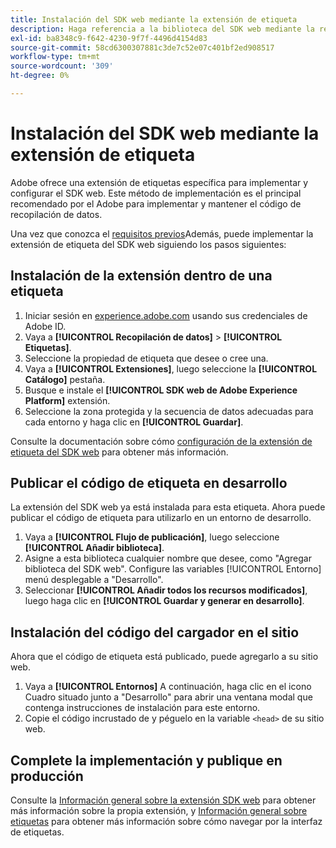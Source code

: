 ```yaml
---
title: Instalación del SDK web mediante la extensión de etiqueta
description: Haga referencia a la biblioteca del SDK web mediante la recopilación de datos de Adobe Experience Cloud.
exl-id: ba8348c9-f642-4230-9f7f-4496d4154d83
source-git-commit: 58cd6300307881c3de7c52e07c401bf2ed908517
workflow-type: tm+mt
source-wordcount: '309'
ht-degree: 0%

---
```


# Instalación del SDK web mediante la extensión de etiqueta

Adobe ofrece una extensión de etiquetas específica para implementar y configurar el SDK web. Este método de implementación es el principal recomendado por el Adobe para implementar y mantener el código de recopilación de datos.

Una vez que conozca el [requisitos previos](overview.md)Además, puede implementar la extensión de etiqueta del SDK web siguiendo los pasos siguientes:

## Instalación de la extensión dentro de una etiqueta

1. Iniciar sesión en [experience.adobe.com](https://experience.adobe.com) usando sus credenciales de Adobe ID.
1. Vaya a **[!UICONTROL Recopilación de datos]** > **[!UICONTROL Etiquetas]**.
1. Seleccione la propiedad de etiqueta que desee o cree una.
1. Vaya a **[!UICONTROL Extensiones]**, luego seleccione la **[!UICONTROL Catálogo]** pestaña.
1. Busque e instale el **[!UICONTROL SDK web de Adobe Experience Platform]** extensión.
1. Seleccione la zona protegida y la secuencia de datos adecuadas para cada entorno y haga clic en **[!UICONTROL Guardar]**.

Consulte la documentación sobre cómo [configuración de la extensión de etiqueta del SDK web](../../tags/extensions/client/web-sdk/web-sdk-extension-configuration.md) para obtener más información.

## Publicar el código de etiqueta en desarrollo

La extensión del SDK web ya está instalada para esta etiqueta. Ahora puede publicar el código de etiqueta para utilizarlo en un entorno de desarrollo.

1. Vaya a **[!UICONTROL Flujo de publicación]**, luego seleccione **[!UICONTROL Añadir biblioteca]**.
1. Asigne a esta biblioteca cualquier nombre que desee, como &quot;Agregar biblioteca del SDK web&quot;. Configure las variables [!UICONTROL Entorno] menú desplegable a &quot;Desarrollo&quot;.
1. Seleccionar **[!UICONTROL Añadir todos los recursos modificados]**, luego haga clic en **[!UICONTROL Guardar y generar en desarrollo]**.

## Instalación del código del cargador en el sitio

Ahora que el código de etiqueta está publicado, puede agregarlo a su sitio web.

1. Vaya a **[!UICONTROL Entornos]** A continuación, haga clic en el icono Cuadro situado junto a &quot;Desarrollo&quot; para abrir una ventana modal que contenga instrucciones de instalación para este entorno.
1. Copie el código incrustado de y péguelo en la variable `<head>` de su sitio web.

## Complete la implementación y publique en producción

Consulte la [Información general sobre la extensión SDK web](../../tags/extensions/client/web-sdk/overview.md) para obtener más información sobre la propia extensión, y [Información general sobre etiquetas](../../tags/home.md) para obtener más información sobre cómo navegar por la interfaz de etiquetas.
